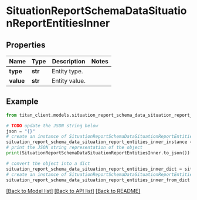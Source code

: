 # SituationReportSchemaDataSituationReportEntitiesInner


## Properties

Name | Type | Description | Notes
------------ | ------------- | ------------- | -------------
**type** | **str** | Entity type. | 
**value** | **str** | Entity value. | 

## Example

```python
from titan_client.models.situation_report_schema_data_situation_report_entities_inner import SituationReportSchemaDataSituationReportEntitiesInner

# TODO update the JSON string below
json = "{}"
# create an instance of SituationReportSchemaDataSituationReportEntitiesInner from a JSON string
situation_report_schema_data_situation_report_entities_inner_instance = SituationReportSchemaDataSituationReportEntitiesInner.from_json(json)
# print the JSON string representation of the object
print(SituationReportSchemaDataSituationReportEntitiesInner.to_json())

# convert the object into a dict
situation_report_schema_data_situation_report_entities_inner_dict = situation_report_schema_data_situation_report_entities_inner_instance.to_dict()
# create an instance of SituationReportSchemaDataSituationReportEntitiesInner from a dict
situation_report_schema_data_situation_report_entities_inner_from_dict = SituationReportSchemaDataSituationReportEntitiesInner.from_dict(situation_report_schema_data_situation_report_entities_inner_dict)
```
[[Back to Model list]](../README.md#documentation-for-models) [[Back to API list]](../README.md#documentation-for-api-endpoints) [[Back to README]](../README.md)


